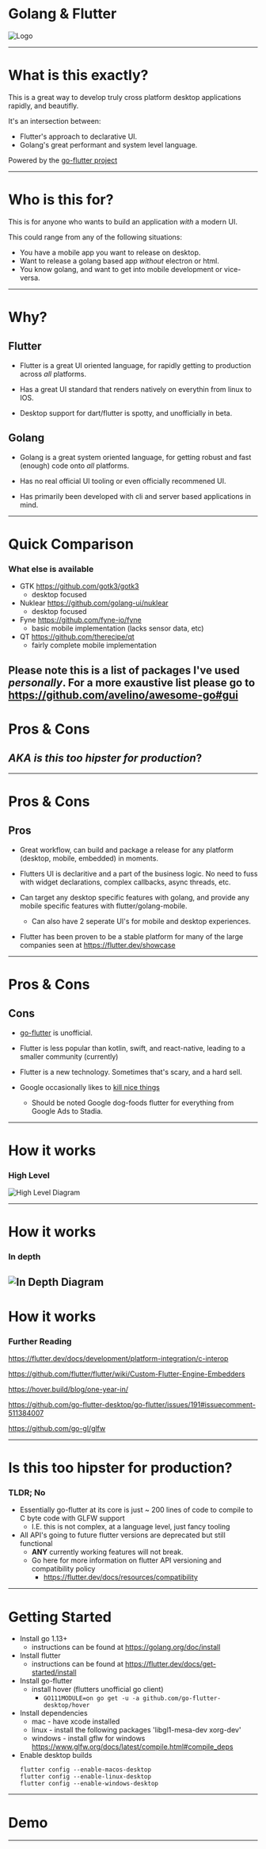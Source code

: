 <!-- class: center, middle -->

# Golang & Flutter
![Logo](https://github.com/kjcodeacct/golang_flutter_demo/raw/master/assets/goflutter.png)

---

<!-- class: left, middle -->

# What is this exactly?
This is a great way to develop truly cross platform desktop applications rapidly, and beautifly.

It's an intersection between:
* Flutter's approach to declarative UI.
* Golang's great performant and system level language.


Powered by the [go-flutter project](https://github.com/go-flutter-desktop/go-flutter)

---

<!-- class: left, middle -->

# Who is this for?
This is for anyone who wants to build an application *with* a modern UI.

This could range from any of the following situations:
* You have a mobile app you want to release on desktop.
* Want to release a golang based app *without* electron or html.
* You know golang, and want to get into mobile development or vice-versa.

---
# Why?

## Flutter
* Flutter is a great UI oriented language, for rapidly getting to production across *all* platforms.

* Has a great UI standard that renders natively on everythin from linux to IOS.

* Desktop support for dart/flutter is spotty, and unofficially in beta.


## Golang
* Golang is a great system oriented language, for getting robust and fast (enough) code onto *all* platforms.

* Has no real official UI tooling or even officially recommened UI.

* Has primarily been developed with cli and server based applications in mind.

---
# Quick Comparison
### What else is available

* GTK <https://github.com/gotk3/gotk3>
    * desktop focused
* Nuklear <https://github.com/golang-ui/nuklear>
    * desktop focused
* Fyne <https://github.com/fyne-io/fyne>
    * basic mobile implementation (lacks sensor data, etc)
* QT <https://github.com/therecipe/qt>
    * fairly complete mobile implementation

Please note this is a list of packages I've used *personally*.
For a more exaustive list please go to
<https://github.com/avelino/awesome-go#gui>
---
# Pros & Cons
## *AKA is this too hipster for production*?

---
# Pros & Cons

## Pros
* Great workflow, can build and package a release for any platform (desktop, mobile, embedded) in moments.

* Flutters UI is declaritive and a part of the business logic. No need to fuss with widget declarations, complex callbacks, async threads, etc.

* Can target any desktop specific features with golang, and provide any mobile specific features with flutter/golang-mobile.
    * Can also have 2 seperate UI's for mobile and desktop experiences.

* Flutter has been proven to be a stable platform for many of the large companies seen at <https://flutter.dev/showcase>

---
# Pros & Cons

## Cons
* [go-flutter](https://github.com/go-flutter-desktop/go-flutter) is unofficial.

* Flutter is less popular than kotlin, swift, and react-native, leading to a smaller community (currently)

* Flutter is a new technology. Sometimes that's scary, and a hard sell.

* Google occasionally likes to [kill nice things](https://killedbygoogle.com/)
    * Should be noted Google dog-foods flutter for everything from Google Ads to Stadia.


---

# How it works
### High Level
![High Level Diagram](https://raw.githubusercontent.com/kjcodeacct/golang_flutter_demo/master/assets/high-level-diagram.png)


---
# How it works
### In depth
![In Depth Diagram](https://raw.githubusercontent.com/kjcodeacct/golang_flutter_demo/master/assets/flutter-system.png)
---
# How it works

### Further Reading 

https://flutter.dev/docs/development/platform-integration/c-interop

https://github.com/flutter/flutter/wiki/Custom-Flutter-Engine-Embedders

https://hover.build/blog/one-year-in/

https://github.com/go-flutter-desktop/go-flutter/issues/191#issuecomment-511384007

https://github.com/go-gl/glfw


---

# Is this too hipster for production?

### TLDR; **No**

* Essentially go-flutter at its core is just ~ 200 lines of code to compile to C byte code with GLFW support
    * I.E. this is not complex, at a language level, just fancy tooling
* All API's going to future flutter versions are deprecated but still functional
    * **ANY** currently working features will not break.
    * Go here for more information on flutter API versioning and compatibility policy
        * <https://flutter.dev/docs/resources/compatibility>

---
<!-- class: left, top -->

# Getting Started

* Install go 1.13+
    * instructions can be found at <https://golang.org/doc/install>
* Install flutter
    * instructions can be found at <https://flutter.dev/docs/get-started/install>
* Install go-flutter
    * install hover (flutters unofficial go client)
        * ```GO111MODULE=on go get -u -a github.com/go-flutter-desktop/hover```
* Install dependencies
    * mac - have xcode installed
    * linux - install the following packages 'libgl1-mesa-dev xorg-dev'
    * windows - install gflw for windows <https://www.glfw.org/docs/latest/compile.html#compile_deps>
* Enable desktop builds
    ```
    flutter config --enable-macos-desktop
    flutter config --enable-linux-desktop
    flutter config --enable-windows-desktop
    ```

---
# Demo
---